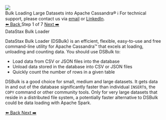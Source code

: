 <!-- TOP -->
<div class="top">
  <img src="https://datastax-academy.github.io/katapod-shared-assets/images/ds-academy-logo.svg" />
  <div class="scenario-title-section">
    <span class="scenario-title">Bulk Loading Large Datasets into Apache Cassandra®</span>
    <span class="scenario-subtitle">ℹ️ For technical support, please contact us via <a href="mailto:aleksandr.volochnev@datastax.com">email</a> or <a href="https://dtsx.io/aleks">LinkedIn</a>.</span>
  </div>
</div>

<!-- NAVIGATION -->
<div id="navigation-top" class="navigation-top">
 <a href='command:katapod.loadPage?[{"step":"intro"}]'
   class="btn btn-dark navigation-top-left">⬅️ Back
 </a>
<span class="step-count"> Step 1 of 7</span>
 <a href='command:katapod.loadPage?[{"step":"step2-cassandra"}]' 
    class="btn btn-dark navigation-top-right">Next ➡️
  </a>
</div>

<!-- CONTENT -->

<div class="step-title">DataStax Bulk Loader</div>

DataStax Bulk Loader (DSBulk) is an efficient, flexible, easy-to-use and free command-line utility for Apache Cassandra™ 
that excels at loading, unloading and counting data. You should use DSBulk to:

- Load data from CSV or JSON files into the database
- Unload data stored in the database into CSV or JSON files
- Quickly count the number of rows in a given table

DSBulk is a good choice for small, medium and large datasets. It gets data in and out of the database 
significantly faster than individual `INSERT`s, the `COPY` command or other community tools. Only for very large datasets 
that reside in a distributed file system, a potentially faster alternative to DSBulk 
could be data loading with Apache Spark.

<!-- NAVIGATION -->
<div id="navigation-bottom" class="navigation-bottom">
 <a href='command:katapod.loadPage?[{"step":"intro"}]'
   class="btn btn-dark navigation-bottom-left">⬅️ Back
 </a>
 <a href='command:katapod.loadPage?[{"step":"step2-cassandra"}]'
    class="btn btn-dark navigation-bottom-right">Next ➡️
  </a>
</div>
